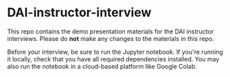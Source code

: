 # DAI-instructor-interview

This repo contains the demo presentation materials for the DAI instructor interviews. Please do **not** make any changes to the materials in this repo.

Before your interview, be sure to run the Jupyter notebook. If you're running it locally, check that you have all required dependencies installed. You may also run the notebook in a cloud-based platform like Google Colab.
